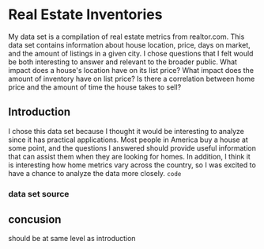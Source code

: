 # Real Estate Inventories 
My data set is a compilation of real estate metrics from realtor.com. This data set contains information about house location, price, days on market, and the amount of listings in a given city. I chose questions that I felt would be both interesting to answer and relevant to the broader public.
What impact does a house's location have on its list price?
What impact does the amount of inventory have on list price?
Is there a correlation between home price and the amount of time the house takes to sell? 

## Introduction 
I chose this data set because I thought it would be interesting to analyze since it has practical applications. Most people in America buy a house at some point, and the questions I answered should provide useful information that can assist them when they are looking for homes. In addition, I think it is interesting how home metrics vary across the country, so I was excited to have a chance to analyze the data more closely. 
`code`

### data set source 

## concusion 
should be at same level as introduction 

